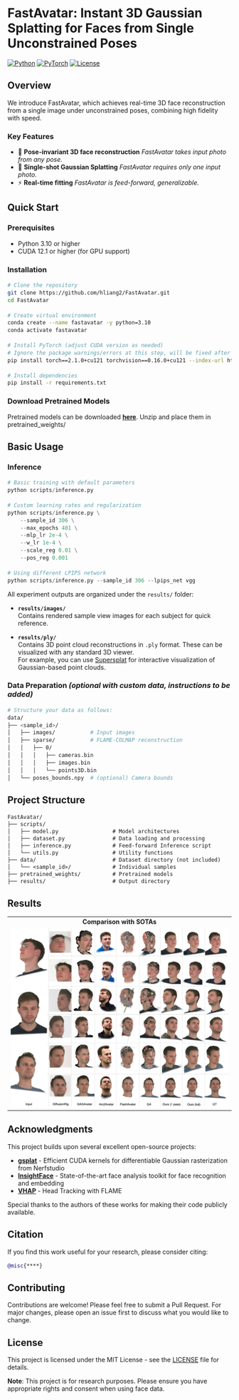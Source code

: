 # FastAvatar: Instant 3D Gaussian Splatting for Faces from Single Unconstrained Poses

[![Python](https://img.shields.io/badge/Python-3.10%2B-blue)](https://www.python.org/)
[![PyTorch](https://img.shields.io/badge/PyTorch-2.1%2B-red)](https://pytorch.org/)
[![License](https://img.shields.io/badge/License-MIT-green.svg)](LICENSE)

## Overview

We introduce FastAvatar, which achieves real-time 3D face reconstruction from a single image under unconstrained poses, combining high fidelity with speed.

### Key Features
- 🎯 **Pose-invariant 3D face reconstruction** *FastAvatar takes input photo from any pose.*
- 🔧 **Single-shot Gaussian Splatting** *FastAvatar requires only one input photo.*
- ⚡ **Real-time fitting** *FastAvatar is feed-forward, generalizable.*

## Quick Start

### Prerequisites
- Python 3.10 or higher
- CUDA 12.1 or higher (for GPU support)

### Installation

```bash
# Clone the repository
git clone https://github.com/hliang2/FastAvatar.git
cd FastAvatar

# Create virtual environment 
conda create --name fastavatar -y python=3.10
conda activate fastavatar

# Install PyTorch (adjust CUDA version as needed)
# Ignore the package warnings/errors at this step, will be fixed after requirements installed
pip install torch==2.1.0+cu121 torchvision==0.16.0+cu121 --index-url https://download.pytorch.org/whl/cu121

# Install dependencies
pip install -r requirements.txt
```

### Download Pretrained Models
Pretrained models can be downloaded **[here](https://drive.google.com/file/d/1SQOx8kHnnaqaCv_PjUqbVMYRzUOtUZuM/view?usp=sharing)**. 
Unzip and place them in pretrained_weights/

## Basic Usage

### Inference

```python
# Basic training with default parameters
python scripts/inference.py

# Custom learning rates and regularization
python scripts/inference.py \
    --sample_id 306 \
    --max_epochs 401 \
    --mlp_lr 2e-4 \
    --w_lr 1e-4 \
    --scale_reg 0.01 \
    --pos_reg 0.001

# Using different LPIPS network
python scripts/inference.py --sample_id 306 --lpips_net vgg
```

All experiment outputs are organized under the `results/` folder:

- **`results/images/`**  
  Contains rendered sample view images for each subject for quick reference.

- **`results/ply/`**  
  Contains 3D point cloud reconstructions in `.ply` format. These can be visualized with any standard 3D viewer.  
  For example, you can use [Supersplat](https://superspl.at/editor) for interactive visualization of Gaussian-based point clouds.

### Data Preparation *(optional with custom data, instructions to be added)*

```bash
# Structure your data as follows:
data/
├── <sample_id>/
│   ├── images/           # Input images
│   ├── sparse/           # FLAME-COLMAP reconstruction
│   │   ├── 0/
│   │   │   ├── cameras.bin
│   │   │   ├── images.bin
│   │   │   └── points3D.bin
│   └── poses_bounds.npy  # (optional) Camera bounds
```


## Project Structure

```
FastAvatar/
├── scripts/
│   ├── model.py                 # Model architectures  
│   ├── dataset.py               # Data loading and processing   
│   ├── inference.py             # Feed-forward Inference script 
│   └── utils.py                 # Utility functions      
├── data/                        # Dataset directory (not included)
│   └── <sample_id>/             # Individual samples
├── pretrained_weights/          # Pretrained models
├── results/                     # Output directory
```


## Results

<table>
  <tr>
    <td align="center"><b>Comparison with SOTAs</b></td>
  </tr>
  <tr>
    <td><img src="docs/comparison.png" width="600"></td>
</table>



## Acknowledgments

This project builds upon several excellent open-source projects:

- **[gsplat](https://github.com/nerfstudio-project/gsplat)** - Efficient CUDA kernels for differentiable Gaussian rasterization from Nerfstudio
- **[InsightFace](https://github.com/deepinsight/insightface)** - State-of-the-art face analysis toolkit for face recognition and embedding
- **[VHAP](https://github.com/ShenhanQian/VHAP)** - Head Tracking with FLAME

Special thanks to the authors of these works for making their code publicly available.

## Citation

If you find this work useful for your research, please consider citing:

```bibtex
@misc{****}
```


## Contributing

Contributions are welcome! Please feel free to submit a Pull Request. For major changes, please open an issue first to discuss what you would like to change.

## License

This project is licensed under the MIT License - see the [LICENSE](LICENSE) file for details.


**Note**: This project is for research purposes. Please ensure you have appropriate rights and consent when using face data.
